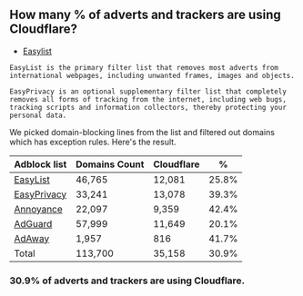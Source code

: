## How many % of adverts and trackers are using Cloudflare?


- [Easylist](https://web.archive.org/web/20210516110248/https://easylist.to/)
```
EasyList is the primary filter list that removes most adverts from international webpages, including unwanted frames, images and objects.

EasyPrivacy is an optional supplementary filter list that completely removes all forms of tracking from the internet, including web bugs, tracking scripts and information collectors, thereby protecting your personal data.
```


We picked domain-blocking lines from the list and filtered out domains which has exception rules.
Here's the result.


| Adblock list | Domains Count | Cloudflare | % |
| --- | --- | --- | --- |
| [EasyList](https://easylist.to/easylist/easylist.txt) | 46,765 | 12,081 | 25.8% |
| [EasyPrivacy](https://easylist.to/easylist/easyprivacy.txt) | 33,241 | 13,078 | 39.3% |
| [Annoyance](https://secure.fanboy.co.nz/fanboy-annoyance.txt) | 22,097 | 9,359 | 42.4% |
| [AdGuard](https://adguardteam.github.io/AdGuardSDNSFilter/Filters/filter.txt) | 57,999 | 11,649 | 20.1% |
| [AdAway](https://raw.githubusercontent.com/AdAway/adaway.github.io/master/hosts.txt) | 1,957 | 816 | 41.7% |
| Total | 113,700 | 35,158 | 30.9% |


### 30.9% of adverts and trackers are using Cloudflare.